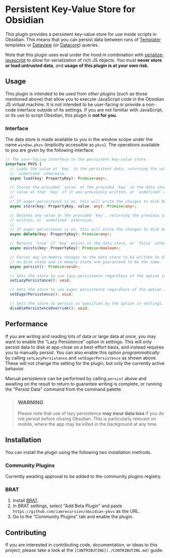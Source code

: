 # Persistent Key-Value Store for Obsidian

This plugin provides a persistent key-value store for use inside scripts in Obsidian. This means
that you can persist data between runs of [Templater](https://github.com/SilentVoid13/Templater)
templates or [Dataview](https://github.com/blacksmithgu/obsidian-dataview) (or
[Datacore](https://github.com/blacksmithgu/datacore)) queries.

Note that this plugin uses eval under the hood in combination with
[serialize-javascript](https://github.com/yahoo/serialize-javascript) to allow for serialization of
rich JS objects. You must **never store or load untrusted data**, and **usage of this plugin is at
your own risk**.

## Usage

This plugin is intended to be used from _other plugins_ (such as those mentioned above) that allow
you to execute JavaScript code in the Obsidian JS virtual machine. It is not intended to be
user-facing or provide a non-code interface outside of its settings. If you are not familiar with
JavaScript, or its use to script Obsidian, this plugin is **not for you**.

### Interface

The data store is made available to you in the window scope under the name `window.pkvs` (implicitly
accessible as `pkvs`). The operations available to you are given by the following interface.

```ts
// The user-facing interface to the persistent key-value store.
interface PKVS {
  // Loads the value at `key` in the persistent data, returning the value if it exists or
  // `undefined` otherwise.
  async load(key: PropertyKey): Promise<any>;

  // Stores the provided `value` at the provided `key` in the data store, returning the previous
  // value at that `key` if it was previously written, or `undefined` otherwise.
  //
  // If eager persistence is on, this will write the changes to disk before returning.
  async store(key: PropertyKey, value: any): Promise<any>;

  // Deletes any value at the provided `key`, returning the previous value if `key` was previously
  // written, or `undefined` otherwise.
  //
  // If eager persistence is on, this will write the changes to disk before returning.
  async delete(key: PropertyKey): Promise<any>;

  // Returns `true` if `key` exists in the data store, or `false` otherwise.
  async exists(key: PropertyKey): Promise<boolean>;

  // Forces any in-memory changes to the data store to be written to disk. Once it has returned, the
  // on-disk state and in-memory state are guaranteed to be the same.
  async persist(): Promise<void>;

  // Sets the store to use lazy persistence regardless of the option in settings.
  setLazyPersistance(): void;

  // Sets the store to use eager persistence regardless of the option in settings.
  setEagerPersistence(): void;

  // Sets the store to persist as specified by the option in settings.
  disablePersistenceOverride(): void;
```

## Performance

If you are writing and reading lots of data or large data at once, you may want to enable the "Lazy
Persistence" option in settings. This will only persist data to disk at app-close on a best-effort
basis, and instead requires you to manually persist. You can also enable this option
_programmatically_ by calling `setLazyPersistance` and `setEagerPersistence` as shown above. These
will not change the setting for the plugin, but only the currently active behavior.

Manual persistence can be performed by calling `persist` above and awaiting on the result to return
to guarantee writing is complete, or running the "Persist Data" command from the command palette.

> ### WARNING
>
> Please note that use of lazy persistence **may incur data loss** if you do not persist before
> closing Obsidian. This is particularly relevant on mobile, where the app may be killed in the
> background at any time.

## Installation

You can install the plugin using the following two installation methods.

### Community Plugins

Currently awaiting approval to be added to the community plugins registry.

### BRAT

1. Install [BRAT](https://github.com/TfTHacker/obsidian42-brat).
2. In BRAT settings, select "Add Beta Plugin" and paste
   `https://github.com/iamrecursion/obsidian-pkvs` as the URL.
3. Go to the "Community Plugins" tab and enable the plugin.

## Contributing

If you are interested in contributing code, documentation, or ideas to this project, please take a
look at the `[CONTRIBUTING](./CONTRIBUTING.md)` guide.
